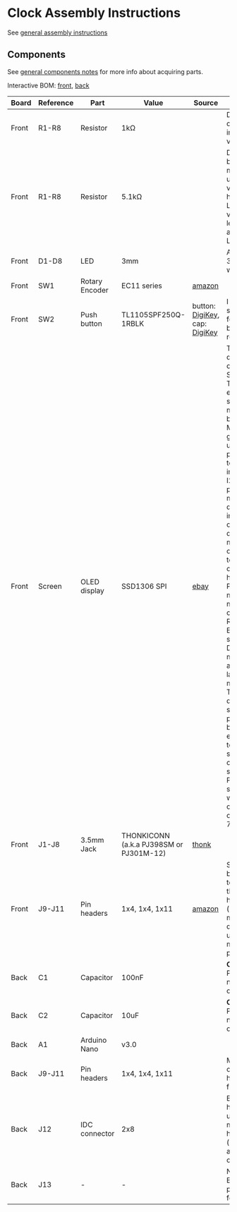 # Clock Assembly Instructions

See [general assembly instructions](https://quinnfreedman.github.io/modular/docs/assembly)

## Components

See [general components notes](https://quinnfreedman.github.io/modular/docs/components) for more info about acquiring parts.

Interactive BOM: [front](https://quinnfreedman.github.io/fm-artifacts/Clock/clock_front_pcb_interactive_bom.html), [back](https://quinnfreedman.github.io/fm-artifacts/Clock/clock_back_pcb_interactive_bom.html)

| Board | Reference | Part             | Value                                   | Source  | Comment |
| ----- | --------- | ---------------- | --------------------------------------- | ------- | ------- |
| Front | R1-R8     | Resistor         | 1kΩ                                     |         | Determines output impedance. Any value is fine. |
| Front | R1-R8     | Resistor         | 5.1kΩ                                   |         | Determines LED brightness. You may want to use a different value if you have different LEDs. A lower value means less resistance and brighter LEDs |
| Front | D1-D8     | LED              | 3mm                                     |         | Any standard 3mm LED will work here. |
| Front | SW1       | Rotary Encoder   | EC11 series                             | [amazon](https://www.amazon.com/dp/B07D3DF8TK) | |
| Front | SW2       | Push button      | TL1105SPF250Q-1RBLK                     | button: [DigiKey](https://www.digikey.com/en/products/detail/e-switch/TL1105SPF250Q/271559), cap: [DigiKey](https://www.digikey.com/en/products/detail/e-switch/1RBLK/271579) | I might want to switch this out for a larger button in a later revision. |
| Front | Screen    | OLED display     | SSD1306 SPI                             | [ebay](https://www.ebay.com/itm/373647815247) | The underlying display controller is the SSD1306. There are many ebay/amazon sellers that make modules based on it. Make sure to get one that uses the SPI protocol (6 or 7 total pins) instead of the I2C protocol (4 pins). The pins may be labelled differently or be in a different order on different modules. Just connect them to the corresponding holes on the PCB. The module also may or may not contain a 7th RESET pin. Either way should be fine. Different modules may also vary in the layout of their mounting holes. The faceplate is designed for a square bolt pattern of 0.9in, but it could be easily modified to fit a different screen. You can connect the screen to the PCB by soldering each wire individually or by soldering on some kind of 7-pin plug. |
| Front | J1-J8     | 3.5mm Jack       | THONKICONN (a.k.a PJ398SM or PJ301M-12) | [thonk](https://www.thonk.co.uk/shop/thonkiconn/) | |
| Front | J9-J11    | Pin headers      | 1x4, 1x4, 1x11                          | [amazon](https://www.amazon.com/gp/product/B074HVBTZ4) | Solder the two boards directly together using the male headers or (recommended) make them detachable using a male/female pair. |
| Back  | C1        | Capacitor        | 100nF                                   |         | **Optional.** Power supply noise filtering capacitor |
| Back  | C2        | Capacitor        | 10uF                                    |         | **Optional.** Power supply noise filtering capacitor |
| Back  | A1        | Arduino Nano     | v3.0                                    |         | |
| Back  | J9-J11    | Pin headers      | 1x4, 1x4, 1x11                          |         | Match corresponding headers on front PCB |
| Back  | J12       | IDC connector    | 2x8                                     |         | Eurorack power header. Can use two rows of male pin headers or (recommended) a shrouded connector. |
| Back  | J13       | -                | -                                       |         | Not used. Expansion points for future features |

